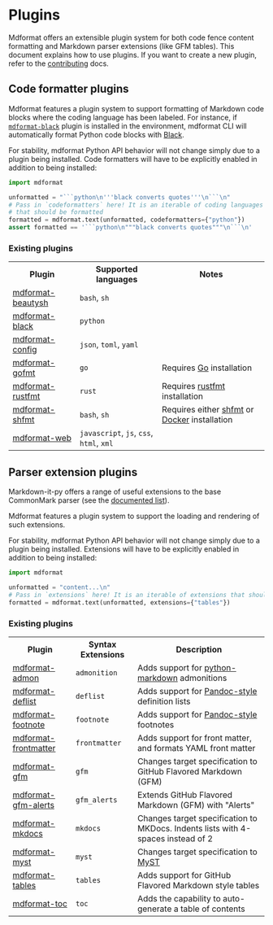 # Plugins

Mdformat offers an extensible plugin system for both code fence content formatting and Markdown parser extensions (like GFM tables).
This document explains how to use plugins.
If you want to create a new plugin, refer to the [contributing](../contributors/contributing.md) docs.

## Code formatter plugins

Mdformat features a plugin system to support formatting of Markdown code blocks where the coding language has been labeled.
For instance, if [`mdformat-black`](https://github.com/hukkin/mdformat-black) plugin is installed in the environment,
mdformat CLI will automatically format Python code blocks with [Black](https://github.com/psf/black).

For stability, mdformat Python API behavior will not change simply due to a plugin being installed.
Code formatters will have to be explicitly enabled in addition to being installed:

````python
import mdformat

unformatted = "```python\n'''black converts quotes'''\n```\n"
# Pass in `codeformatters` here! It is an iterable of coding languages
# that should be formatted
formatted = mdformat.text(unformatted, codeformatters={"python"})
assert formatted == '```python\n"""black converts quotes"""\n```\n'
````

### Existing plugins

<table>
  <tr>
    <th>Plugin</th>
    <th>Supported languages</th>
    <th>Notes</th>
  </tr>
  <tr>
    <td><a href="https://github.com/hukkin/mdformat-beautysh">mdformat-beautysh</a></td>
    <td><code>bash</code>, <code>sh</code></td>
    <td></td>
  </tr>
  <tr>
    <td><a href="https://github.com/hukkin/mdformat-black">mdformat-black</a></td>
    <td><code>python</code></td>
    <td></td>
  </tr>
  <tr>
    <td><a href="https://github.com/hukkin/mdformat-config">mdformat-config</a></td>
    <td><code>json</code>, <code>toml</code>, <code>yaml</code></td>
    <td></td>
  </tr>
  <tr>
    <td><a href="https://github.com/hukkin/mdformat-gofmt">mdformat-gofmt</a></td>
    <td><code>go</code></td>
    <td>Requires <a href="https://golang.org/doc/install">Go</a> installation</td>
  </tr>
  <tr>
    <td><a href="https://github.com/hukkin/mdformat-rustfmt">mdformat-rustfmt</a></td>
    <td><code>rust</code></td>
    <td>Requires <a href="https://github.com/rust-lang/rustfmt#quick-start">rustfmt</a> installation</td>
  </tr>
  <tr>
    <td><a href="https://github.com/hukkin/mdformat-shfmt">mdformat-shfmt</a></td>
    <td><code>bash</code>, <code>sh</code></td>
    <td>Requires either <a href="https://github.com/mvdan/sh#shfmt">shfmt</a> or <a href="https://docs.docker.com/get-docker/">Docker</a> installation</td>
  </tr>
  <tr>
    <td><a href="https://github.com/hukkin/mdformat-web">mdformat-web</a></td>
    <td><code>javascript</code>, <code>js</code>, <code>css</code>, <code>html</code>, <code>xml</code></td>
    <td></td>
  </tr>
</table>

## Parser extension plugins

Markdown-it-py offers a range of useful extensions to the base CommonMark parser (see the [documented list](https://markdown-it-py.readthedocs.io/en/latest/plugins.html)).

Mdformat features a plugin system to support the loading and rendering of such extensions.

For stability, mdformat Python API behavior will not change simply due to a plugin being installed.
Extensions will have to be explicitly enabled in addition to being installed:

```python
import mdformat

unformatted = "content...\n"
# Pass in `extensions` here! It is an iterable of extensions that should be loaded
formatted = mdformat.text(unformatted, extensions={"tables"})
```

### Existing plugins

<table>
  <tr>
    <th>Plugin</th>
    <th>Syntax Extensions</th>
    <th>Description</th>
  </tr>
  <tr>
    <td><a href="https://github.com/KyleKing/mdformat-admon">mdformat-admon</a></td>
    <td><code>admonition</code></td>
    <td>Adds support for <a href="https://python-markdown.github.io/extensions/admonition/">python-markdown</a> admonitions</td>
  </tr>
  <tr>
    <td><a href="https://github.com/executablebooks/mdformat-deflist">mdformat-deflist</a></td>
    <td><code>deflist</code></td>
    <td>Adds support for <a href="https://pandoc.org/MANUAL.html#definition-lists">Pandoc-style</a> definition lists</td>
  </tr>
  <tr>
    <td><a href="https://github.com/executablebooks/mdformat-footnote">mdformat-footnote</a></td>
    <td><code>footnote</code></td>
    <td>Adds support for <a href="https://pandoc.org/MANUAL.html#footnotes">Pandoc-style</a> footnotes</td>
  </tr>
  <tr>
    <td><a href="https://github.com/butler54/mdformat-frontmatter">mdformat-frontmatter</a></td>
    <td><code>frontmatter</code></td>
    <td>Adds support for front matter, and formats YAML front matter</td>
  </tr>
  <tr>
    <td><a href="https://github.com/hukkin/mdformat-gfm">mdformat-gfm</a></td>
    <td><code>gfm</code></td>
    <td>Changes target specification to GitHub Flavored Markdown (GFM)</td>
  </tr>
  <tr>
    <td><a href="https://github.com/KyleKing/mdformat-gfm-alerts">mdformat-gfm-alerts</a></td>
    <td><code>gfm_alerts</code></td>
    <td>Extends GitHub Flavored Markdown (GFM) with "Alerts"</td>
  </tr>
  <tr>
    <td><a href="https://github.com/KyleKing/mdformat-mkdocs">mdformat-mkdocs</a></td>
    <td><code>mkdocs</code></td>
    <td>Changes target specification to MKDocs. Indents lists with 4-spaces instead of 2</td>
  </tr>
  <tr>
    <td><a href="https://github.com/executablebooks/mdformat-myst">mdformat-myst</a></td>
    <td><code>myst</code></td>
    <td>Changes target specification to <a href="https://myst-parser.readthedocs.io/en/latest/using/syntax.html">MyST</a></td>
  </tr>
  <tr>
    <td><a href="https://github.com/executablebooks/mdformat-tables">mdformat-tables</a></td>
    <td><code>tables</code></td>
    <td>Adds support for GitHub Flavored Markdown style tables</td>
  </tr>
  <tr>
    <td><a href="https://github.com/hukkin/mdformat-toc">mdformat-toc</a></td>
    <td><code>toc</code></td>
    <td>Adds the capability to auto-generate a table of contents</td>
  </tr>
</table>
